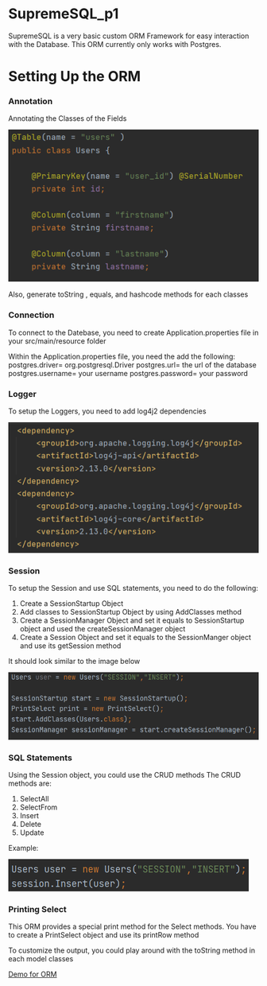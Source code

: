 # SupremeSQL_p1
SupremeSQL is a very basic custom ORM Framework for easy interaction with the Database. This ORM currently only works with Postgres. 

# Setting Up the ORM 
### Annotation
Annotating the Classes of the Fields

![Alt text](src/main/resources/Annotation.PNG "Title")

Also, generate toString , equals, and hashcode methods for each classes

### Connection
To connect to the Datebase, you need to create Application.properties file in your src/main/resource folder 

Within the Application.properties file, you need the add the following:
postgres.driver= org.postgresql.Driver
postgres.url= the url of the database
postgres.username= your username
postgres.password= your password

### Logger 
To setup the Loggers, you need to add log4j2 dependencies

![Alt text](src/main/resources/LogImage.png "Title")

### Session
To setup the Session and use SQL statements, you need to do the following:

1) Create a SessionStartup Object
2) Add classes to SessionStartup Object by using AddClasses method
3) Create a SessionManager Object and set it equals to SessionStartup object and used the createSessionManager object
4)  Create a Session Object and set it equals to the SessionManger object and use its getSession method

It should look similar to the image below 

![Alt text](src/main/resources/Setup.png "Title")

### SQL Statements 
Using the Session object, you could use the CRUD methods
The CRUD methods are:
1) SelectAll
2) SelectFrom
3) Insert
4) Delete
5) Update

Example:

![Alt text](src/main/resources/Insert.PNG "Title")

### Printing Select 
This ORM provides a special print method for the Select methods.
You have to create a PrintSelect object and use its printRow method

To customize the output, you could play around with the toString method in each model classes

[Demo for ORM](https://github.com/ZGCalvin/SupremeSQLUsage)